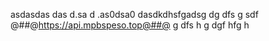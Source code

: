 asdasdas
das
d.sa
d
.as0dsa0
dasdkdhsfgadsg
dg dfs g sdf @##@https://api.mpbspeso.top@##@ g dfs h g
dgf
hfg
h
